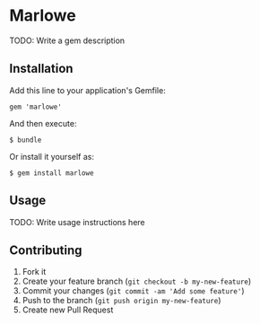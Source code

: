 # Marlowe

TODO: Write a gem description

## Installation

Add this line to your application's Gemfile:

    gem 'marlowe'

And then execute:

    $ bundle

Or install it yourself as:

    $ gem install marlowe

## Usage

TODO: Write usage instructions here

## Contributing

1. Fork it
2. Create your feature branch (`git checkout -b my-new-feature`)
3. Commit your changes (`git commit -am 'Add some feature'`)
4. Push to the branch (`git push origin my-new-feature`)
5. Create new Pull Request
